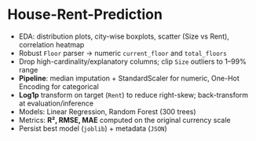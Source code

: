 # House-Rent-Prediction
- EDA: distribution plots, city-wise boxplots, scatter (Size vs Rent), correlation heatmap
- Robust `Floor` parser → numeric `current_floor` and `total_floors`
- Drop high-cardinality/explanatory columns; clip `Size` outliers to 1–99% range
- **Pipeline**: median imputation + StandardScaler for numeric, One-Hot Encoding for categorical
- **Log1p** transform on target (`Rent`) to reduce right-skew; back-transform at evaluation/inference
- Models: Linear Regression, Random Forest (300 trees)
- Metrics: **R², RMSE, MAE** computed on the original currency scale
- Persist best model (`joblib`) + metadata (`JSON`)
